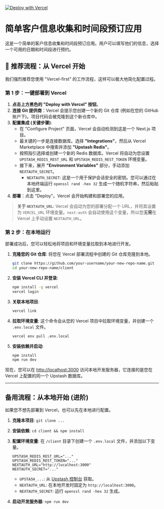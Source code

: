 <a href="https://vercel.com/new/clone?repository-url=https%3A%2F%2Fgithub.com%2Fdistribrain%2Fsimple-booking-app-template" target="_blank" rel="noopener noreferrer">
    <img src="https://vercel.com/button" alt="Deploy with Vercel" />
</a>

# 简单客户信息收集和时间段预订应用

这是一个简单的客户信息收集和时间段预订应用。用户可以填写他们的信息，选择一个可用的日期和时间段进行预约。

## 🚀 推荐流程：从 Vercel 开始

我们强烈推荐您使用 "Vercel-first" 的工作流程，这样可以极大地简化配置过程。

### 第 1 步：一键部署到 Vercel

1.  **点击上方黑色的 "Deploy with Vercel" 按钮**。
2.  **连接 Git 提供商**：Vercel 会提示您创建一个新的 Git 仓库 (例如在您的 GitHub 账户下)。项目代码会被克隆到这个新仓库中。
3.  **配置集成 (关键步骤)**:
    - 在 "Configure Project" 页面，Vercel 会自动检测到这是一个 Next.js 项目。
    - 最关键的一步是连接数据库。选择 **"Integrations"**，然后从 Vercel Marketplace 中搜索并添加 **"Upstash Redis"**。
    - 按照指引选择或创建一个新的 Redis 数据库。Vercel 将自动为您设置 `UPSTASH_REDIS_REST_URL` 和 `UPSTASH_REDIS_REST_TOKEN` 环境变量。
    - 接下来，展开 **"Environment Variables"** 部分，手动添加 `NEXTAUTH_SECRET`。
      - `NEXTAUTH_SECRET`: 这是一个用于保护会话安全的密钥。您可以通过在本地终端运行 `openssl rand -hex 32` 生成一个随机字符串，然后粘贴到这里。
4.  **部署**：点击 "Deploy"。Vercel 会开始构建和部署您的应用。

> **关于 `NEXTAUTH_URL`**: Vercel 会自动为您的部署分配一个 URL，并将其设置为 `VERCEL_URL` 环境变量。`next-auth` 会自动使用这个变量，所以您**无需**在 Vercel 上手动设置 `NEXTAUTH_URL`。

### 第 2 步：在本地运行

部署成功后，您可以轻松地将项目和环境变量拉取到本地进行开发。

1.  **克隆您的 Git 仓库**:
    将您在 Vercel 部署流程中创建的 Git 仓库克隆到本地。
    ```bash
    git clone https://github.com/your-username/your-new-repo-name.git
    cd your-new-repo-name/client
    ```

2.  **安装 Vercel CLI 并登录**:
    ```bash
    npm install -g vercel
    vercel login
    ```

3.  **关联本地项目**:
    ```bash
    vercel link
    ```

4.  **拉取环境变量**:
    这个命令会从您的 Vercel 项目中拉取环境变量，并创建一个 `.env.local` 文件。
    ```bash
    vercel env pull .env.local
    ```

5.  **安装依赖并启动**:
    ```bash
    npm install
    npm run dev
    ```

现在，您可以在 [http://localhost:3000](http://localhost:3000) 访问本地开发服务器，它连接的是您在 Vercel 上配置的同一个 Upstash 数据库。

---

## 备用流程：从本地开始 (进阶)

如果您不想先部署到 Vercel，也可以先在本地进行配置。

1.  **克隆本项目**: `git clone ...`
2.  **安装依赖**: `cd client && npm install`
3.  **配置环境变量**:
    在 `/client` 目录下创建一个 `.env.local` 文件，并添加以下变量。

    ```env
    UPSTASH_REDIS_REST_URL="..."
    UPSTASH_REDIS_REST_TOKEN="..."
    NEXTAUTH_URL="http://localhost:3000"
    NEXTAUTH_SECRET="..."
    ```
    - `UPSTASH_...`: 从 [Upstash 控制台](https://console.upstash.com/) 获取。
    - `NEXTAUTH_URL`: 在本地开发时固定为 `http://localhost:3000`。
    - `NEXTAUTH_SECRET`: 运行 `openssl rand -hex 32` 生成。

4.  **启动开发服务器**: `npm run dev`
